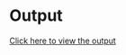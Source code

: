 <h1>Output</h1>
<a target="_blank" href="https://socialmedia-sand.vercel.app/">Click here to view the output</a>




